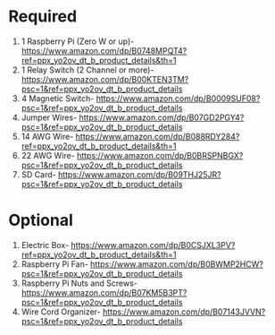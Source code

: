 # Required
1. 1 Raspberry Pi (Zero W or up)- https://www.amazon.com/dp/B0748MPQT4?ref=ppx_yo2ov_dt_b_product_details&th=1
2. 1 Relay Switch (2 Channel or more)- https://www.amazon.com/dp/B00KTEN3TM?psc=1&ref=ppx_yo2ov_dt_b_product_details
3. 4 Magnetic Switch- https://www.amazon.com/dp/B0009SUF08?psc=1&ref=ppx_yo2ov_dt_b_product_details
4. Jumper Wires- https://www.amazon.com/dp/B07GD2PGY4?psc=1&ref=ppx_yo2ov_dt_b_product_details 
5. 14 AWG Wire- https://www.amazon.com/dp/B088RDY284?ref=ppx_yo2ov_dt_b_product_details&th=1
6. 22 AWG Wire- https://www.amazon.com/dp/B0BRSPNBGX?psc=1&ref=ppx_yo2ov_dt_b_product_details
7. SD Card- https://www.amazon.com/dp/B09THJ25JR?psc=1&ref=ppx_yo2ov_dt_b_product_details

# Optional
1. Electric Box- https://www.amazon.com/dp/B0CSJXL3PV?ref=ppx_yo2ov_dt_b_product_details&th=1
2. Raspberry Pi Fan- https://www.amazon.com/dp/B0BWMP2HCW?psc=1&ref=ppx_yo2ov_dt_b_product_details
3. Raspberry Pi Nuts and Screws- https://www.amazon.com/dp/B07KM5B3PT?psc=1&ref=ppx_yo2ov_dt_b_product_details
4. Wire Cord Organizer- https://www.amazon.com/dp/B07143JVVN?psc=1&ref=ppx_yo2ov_dt_b_product_details